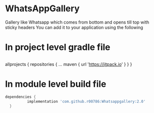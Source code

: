 # WhatsAppGallery
Gallery like Whatsapp which comes from bottom and opens till top with sticky headers
You can add it to your application using the following


# In project level gradle file




##
allprojects {
		repositories {
			...
			maven { url 'https://jitpack.io' }
		}
	}
  
  # In module level build file
  
  
  
  
  ```groovy
  dependencies {
	        implementation 'com.github.r00786:Whatsappgallery:2.0'
	}
  ```
  

